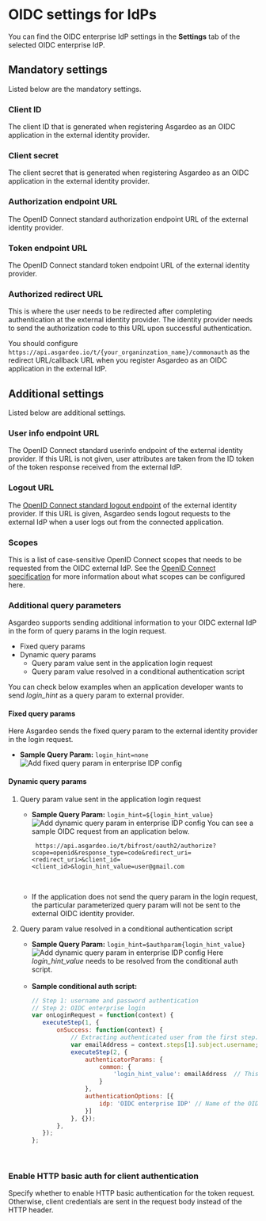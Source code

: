 # OIDC settings for IdPs

You can find the OIDC enterprise IdP settings in the **Settings** tab of the selected OIDC enterprise IdP.

## Mandatory settings

Listed below are the mandatory settings.

### Client ID
The client ID that is generated when registering Asgardeo as an OIDC application in the external identity provider.

### Client secret
The client secret that is generated when registering Asgardeo as an OIDC application in the external identity provider.

### Authorization endpoint URL
The OpenID Connect standard authorization endpoint URL of the external identity provider.

### Token endpoint URL
The OpenID Connect standard token endpoint URL of the external identity provider.

### Authorized redirect URL
This is where the user needs to be redirected after completing authentication at the external identity provider. The identity provider needs to send the authorization code to this URL upon successful authentication.

You should configure `https://api.asgardeo.io/t/{your_organinzation_name}/commonauth` as the redirect URL/callback URL when you register Asgardeo as an OIDC application in the external IdP.

## Additional settings

Listed below are additional settings.

### User info endpoint URL

The OpenID Connect standard userinfo endpoint <!-- [OpenID Connect standard userinfo endpoint](https://openid.net/specs/openid-connect-core-1_0.html#UserInfo)--> of the external identity provider. If this URL is not given, user attributes are taken from the ID token of the token response received from the external IdP.

### Logout URL
The [OpenID Connect standard logout endpoint](https://openid.net/specs/openid-connect-rpinitiated-1_0.html#Terminology) of the external identity provider. If this URL is given, Asgardeo sends logout requests to the external IdP when a user logs out from the connected application.

### Scopes
This is a list of case-sensitive OpenID Connect scopes that needs to be requested from the OIDC external IdP. See the [OpenID Connect specification](https://openid.net/specs/openid-connect-core-1_0.html#ScopeClaims) for more information about what scopes can be configured here.

### Additional query parameters

Asgardeo supports sending additional information to your OIDC external IdP in the form of query params in the login request.
- Fixed query params
- Dynamic query params
  - Query param value sent in the application login request
  - Query param value resolved in a conditional authentication script

You can check below examples when an application developer wants to send _login_hint_ as a query param to external provider.

#### Fixed query params
Here Asgardeo sends the fixed query param to the external identity provider in the login request.
- **Sample Query Param:**
    `login_hint=none`
      ![Add fixed query param in enterprise IDP config](../../assets/img/guides/idp/oidc-enterprise-idp/queryparam/fixed-query-param.png)

#### Dynamic query params

1. Query param value sent in the application login request
    - **Sample Query Param:**
       `login_hint=${login_hint_value}`
       ![Add dynamic query param in enterprise IDP config](../../assets/img/guides/idp/oidc-enterprise-idp/queryparam/dynamic_query_param_from_app.png)
        You can see a sample OIDC request from an application below.
       ```  
        https://api.asgardeo.io/t/bifrost/oauth2/authorize?scope=openid&response_type=code&redirect_uri=<redirect_uri>&client_id=<client_id>&login_hint_value=user@gmail.com
       ```
      <br>

    - If the application does not send the query param in the login request, the particular parameterized query param will not be sent to the external OIDC identity provider.

2. Query param value resolved in a conditional authentication script
   - **Sample Query Param:**
    `login_hint=$authparam{login_hint_value}`
    ![Add dynamic query param in enterprise IDP config](../../assets/img/guides/idp/oidc-enterprise-idp/queryparam/dyamic_query_param_from_conditional_auth.png)
    Here _login_hint_value_ needs to be resolved from the conditional auth script.
    <br>  

   - **Sample conditional auth script:**  
       ```js
      // Step 1: username and password authentication  
      // Step 2: OIDC enterprise login  
      var onLoginRequest = function(context) {
          executeStep(1, {
              onSuccess: function(context) {
                  // Extracting authenticated user from the first step.
                  var emailAddress = context.steps[1].subject.username;
                  executeStep(2, {
                      authenticatorParams: {
                          common: {
                              'login_hint_value': emailAddress  // This is where we resolve the dynamic query param.
                          }
                      },
                      authenticationOptions: [{
                          idp: 'OIDC enterprise IDP' // Name of the OIDC idp.
                      }]
                  }, {});
              },
          });
      };
      ```
      <br>

### Enable HTTP basic auth for client authentication
Specify whether to enable HTTP basic authentication for the token request. Otherwise, client credentials are sent in the request body instead of the HTTP header.
